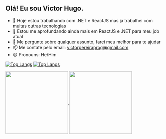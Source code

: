 ## Olá! Eu sou Victor Hugo.

- 🔭 Hoje estou trabalhando com .NET e ReactJS mas já trabalhei com muitas outras tecnologias
- 🌱 Estou me aprofundando ainda mais em ReactJS e .NET para meu job atual
- 💬 Me pergunte sobre qualquer assunto, farei meu melhor para te ajudar
- 📫 Me contate pelo email: victorpereiraprog@gmail.com
- 😄 Pronouns: He/Him
  
[![Top Langs](https://github-readme-stats.vercel.app/api/top-langs/?username=vituinha)](https://github.com/anuraghazra/github-readme-stats)
[![Top Langs](https://github-readme-stats.vercel.app/api/top-langs/?username=vituinha&layout=donut)](https://github.com/anuraghazra/github-readme-stats)

<a href="https://github.com/anuraghazra/github-readme-stats">
  <img height=200 align="center" src="https://github-readme-stats.vercel.app/api?username=vituinha" />
</a>
<a href="https://github.com/anuraghazra/convoychat">
  <img height=200 align="center" src="https://github-readme-stats.vercel.app/api/top-langs?username=vituinha&layout=compact&langs_count=8&card_width=320" />
</a>
